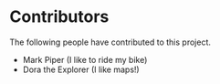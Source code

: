 # Contributors

The following people have contributed to this project.

* Mark Piper (I like to ride my bike)
* Dora the Explorer (I like maps!)